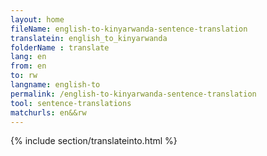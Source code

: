 ```yaml
---
layout: home
fileName: english-to-kinyarwanda-sentence-translation
translatein: english_to_kinyarwanda
folderName : translate
lang: en
from: en
to: rw
langname: english-to
permalink: /english-to-kinyarwanda-sentence-translation
tool: sentence-translations
matchurls: en&&rw
---
```

{% include section/translateinto.html %}
